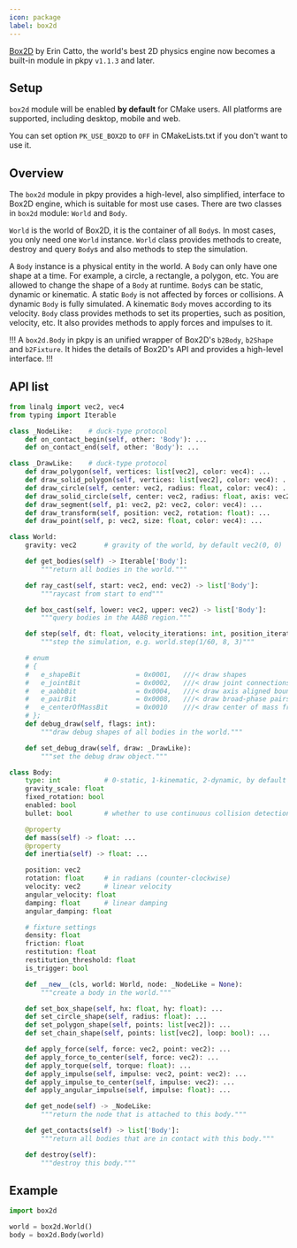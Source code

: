 ```yaml
---
icon: package
label: box2d
---
```


[Box2D](https://box2d.org/) by Erin Catto, the world's best 2D physics engine now becomes a built-in module in pkpy `v1.1.3` and later.

## Setup

`box2d` module will be enabled **by default** for CMake users.
All platforms are supported, including desktop, mobile and web.

You can set option `PK_USE_BOX2D` to `OFF` in CMakeLists.txt
if you don't want to use it.

## Overview

The `box2d` module in pkpy provides a high-level, also simplified, interface to Box2D engine, which is suitable for most use cases.
There are two classes in `box2d` module: `World` and `Body`.

`World` is the world of Box2D, it is the container of all `Body`s.
In most cases, you only need one `World` instance.
`World` class provides methods to create, destroy and query `Body`s
and also methods to step the simulation.

A `Body` instance is a physical entity in the world.
A `Body` can only have one shape at a time.
For example, a circle, a rectangle, a polygon, etc.
You are allowed to change the shape of a `Body` at runtime.
`Body`s can be static, dynamic or kinematic.
A static `Body` is not affected by forces or collisions.
A dynamic `Body` is fully simulated.
A kinematic `Body` moves according to its velocity.
`Body` class provides methods to set its properties, such as position, velocity, etc.
It also provides methods to apply forces and impulses to it.

!!!
A `box2d.Body` in pkpy is an unified wrapper of Box2D's `b2Body`,
`b2Shape` and `b2Fixture`.
It hides the details of Box2D's API and provides a high-level interface.
!!!

## API list

```python
from linalg import vec2, vec4
from typing import Iterable

class _NodeLike:    # duck-type protocol
    def on_contact_begin(self, other: 'Body'): ...
    def on_contact_end(self, other: 'Body'): ...

class _DrawLike:    # duck-type protocol
    def draw_polygon(self, vertices: list[vec2], color: vec4): ...
    def draw_solid_polygon(self, vertices: list[vec2], color: vec4): ...
    def draw_circle(self, center: vec2, radius: float, color: vec4): ...
    def draw_solid_circle(self, center: vec2, radius: float, axis: vec2, color: vec4): ...
    def draw_segment(self, p1: vec2, p2: vec2, color: vec4): ...
    def draw_transform(self, position: vec2, rotation: float): ...
    def draw_point(self, p: vec2, size: float, color: vec4): ...

class World:
    gravity: vec2       # gravity of the world, by default vec2(0, 0)

    def get_bodies(self) -> Iterable['Body']:
        """return all bodies in the world."""

    def ray_cast(self, start: vec2, end: vec2) -> list['Body']:
        """raycast from start to end"""

    def box_cast(self, lower: vec2, upper: vec2) -> list['Body']:
        """query bodies in the AABB region."""

    def step(self, dt: float, velocity_iterations: int, position_iterations: int) -> None:
        """step the simulation, e.g. world.step(1/60, 8, 3)"""

	# enum
	# {
	# 	e_shapeBit				= 0x0001,	///< draw shapes
	# 	e_jointBit				= 0x0002,	///< draw joint connections
	# 	e_aabbBit				= 0x0004,	///< draw axis aligned bounding boxes
	# 	e_pairBit				= 0x0008,	///< draw broad-phase pairs
	# 	e_centerOfMassBit		= 0x0010	///< draw center of mass frame
	# };
    def debug_draw(self, flags: int):
        """draw debug shapes of all bodies in the world."""

    def set_debug_draw(self, draw: _DrawLike):
        """set the debug draw object."""

class Body:
    type: int           # 0-static, 1-kinematic, 2-dynamic, by default 2
    gravity_scale: float
    fixed_rotation: bool
    enabled: bool
    bullet: bool        # whether to use continuous collision detection

    @property
    def mass(self) -> float: ...
    @property
    def inertia(self) -> float: ...

    position: vec2
    rotation: float     # in radians (counter-clockwise)
    velocity: vec2      # linear velocity
    angular_velocity: float
    damping: float      # linear damping
    angular_damping: float

    # fixture settings
    density: float
    friction: float
    restitution: float
    restitution_threshold: float
    is_trigger: bool

    def __new__(cls, world: World, node: _NodeLike = None):
        """create a body in the world."""

    def set_box_shape(self, hx: float, hy: float): ...
    def set_circle_shape(self, radius: float): ...
    def set_polygon_shape(self, points: list[vec2]): ...
    def set_chain_shape(self, points: list[vec2], loop: bool): ...

    def apply_force(self, force: vec2, point: vec2): ...
    def apply_force_to_center(self, force: vec2): ...
    def apply_torque(self, torque: float): ...
    def apply_impulse(self, impulse: vec2, point: vec2): ...
    def apply_impulse_to_center(self, impulse: vec2): ...
    def apply_angular_impulse(self, impulse: float): ...

    def get_node(self) -> _NodeLike:
        """return the node that is attached to this body."""

    def get_contacts(self) -> list['Body']:
        """return all bodies that are in contact with this body."""

    def destroy(self):
        """destroy this body."""
```

## Example

```python
import box2d

world = box2d.World()
body = box2d.Body(world)
```
